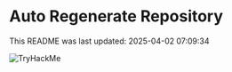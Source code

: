# Auto Regenerate Repository

This README was last updated: 2025-04-02 07:09:34

 ![TryHackMe](https://tryhackme.com/badge/533634)